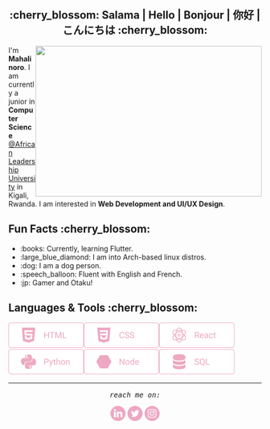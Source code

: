 <h2 align="center">:cherry_blossom: Salama | Hello | Bonjour | 你好 | こんにちは :cherry_blossom:</h2>

<img align='right' height=300 width=450 src="https://wallpapercave.com/wp/wp5055500.gif">
<p>I'm <strong>Mahalinoro</strong>. I am currently a junior in <strong>Computer Science</strong> <a href="https://www.alueducation.com/">@African Leadership University</a> in Kigali, Rwanda. I am interested in <strong>Web Development and UI/UX Design</strong>.</p>

<h2>Fun Facts :cherry_blossom:</h2>
<ul>
  <li>:books: Currently, learning Flutter.</li>
  <li>:large_blue_diamond: I am into Arch-based linux distros.</li>
  <li>:dog: I am a dog person. </li>
  <li>:speech_balloon: Fluent with English and French. </li>
  <li>:jp: Gamer and Otaku! </li>
</ul>
<h2>Languages & Tools :cherry_blossom:</h2>
<img align="left" height=50 width=150 src="https://github.com/Mahalinoro/Mahalinoro/blob/master/assets/html.png"> 
<img align="left" height=50 width=150 src="https://github.com/Mahalinoro/Mahalinoro/blob/master/assets/css.png">
<img height=50 width=150 src="https://github.com/Mahalinoro/Mahalinoro/blob/master/assets/react.png">

<img align="left" height=50 width=150 src="https://github.com/Mahalinoro/Mahalinoro/blob/master/assets/python.png">
<img align="left" height=50 width=150 src="https://github.com/Mahalinoro/Mahalinoro/blob/master/assets/node.png">
<img height=50 width=150 src="https://github.com/Mahalinoro/Mahalinoro/blob/master/assets/sql.png">

<hr></hr>      
<p align=center>
  <samp align=center><i>reach me on:</i></samp>
</p>

<p align=center>
  <a href="https://www.linkedin.com/in/mahalinoro-razafimanjato-568b19171/"><img height=30 width=30 src="https://github.com/Mahalinoro/Mahalinoro/blob/master/assets/linkedin.png"></a>
   <a href="https://twitter.com/mahalinoro_raz"><img height=30 width=30 src="https://github.com/Mahalinoro/Mahalinoro/blob/master/assets/twitter.png"></a>
  <a href="https://www.instagram.com/m_a_h_a_l_y/"><img height=30 width=30 src="https://github.com/Mahalinoro/Mahalinoro/blob/master/assets/instagram.png"></a>
</p>
